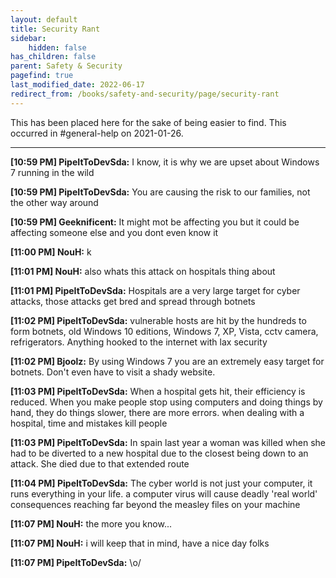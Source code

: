 ```yaml
---
layout: default
title: Security Rant
sidebar:
    hidden: false
has_children: false
parent: Safety & Security
pagefind: true
last_modified_date: 2022-06-17
redirect_from: /books/safety-and-security/page/security-rant
---
```


This has been placed here for the sake of being easier to find. This occurred in #general-help on 2021-01-26.

---

**[10:59 PM] PipeItToDevSda:** I know, it is why we are upset about Windows 7 running in the wild

**[10:59 PM] PipeItToDevSda:** You are causing the risk to our families, not the other way around

**[10:59 PM] Geeknificent:** It might mot be affecting you but it could be affecting someone else and you dont even know it

**[11:00 PM] NouH:** k

**[11:01 PM] NouH:** also whats this attack on hospitals thing about

**[11:01 PM] PipeItToDevSda:** Hospitals are a very large target for cyber attacks, those attacks get bred and spread through botnets

**[11:02 PM] PipeItToDevSda:** vulnerable hosts are hit by the hundreds to form botnets, old Windows 10 editions, Windows 7, XP, Vista, cctv camera, refrigerators. Anything hooked to the internet with lax security

**[11:02 PM] Bjoolz:** By using Windows 7 you are an extremely easy target for botnets. Don't even have to visit a shady website.

**[11:03 PM] PipeItToDevSda:** When a hospital gets hit, their efficiency is reduced. When you make people stop using computers and doing things by hand, they do things slower, there are more errors. when dealing with a hospital, time and mistakes kill people

**[11:03 PM] PipeItToDevSda:** In spain last year a woman was killed when she had to be diverted to a new hospital due to the closest being down to an attack. She died due to that extended route

**[11:04 PM] PipeItToDevSda:** The cyber world is not just your computer, it runs everything in your life. a computer virus will cause deadly 'real world' consequences reaching far beyond the measley files on your machine

**[11:07 PM] NouH:** the more you know...

**[11:07 PM] NouH:** i will keep that in mind, have a nice day folks

**[11:07 PM] PipeItToDevSda:** \o/
